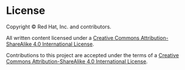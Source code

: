 # License
Copyright © Red Hat, Inc. and contributors.

All written content licensed under a [Creative Commons Attribution-ShareAlike 4.0 International License](http://creativecommons.org/licenses/by-sa/4.0/).

Contributions to this project are accepted under the terms of a [Creative Commons Attribution-ShareAlike 4.0 International License](http://creativecommons.org/licenses/by-sa/4.0/).

